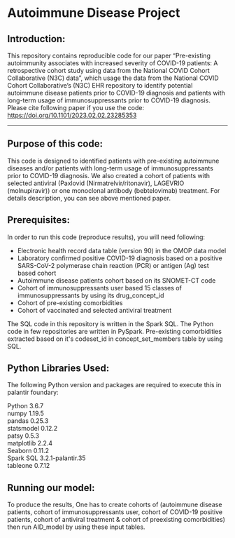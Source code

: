# Autoimmune Disease Project
## Introduction:
This repository contains reproducible code for our paper “Pre-existing autoimmunity associates with increased severity of COVID-19 patients: A retrospective cohort   study using data from the National COVID Cohort Collaborative (N3C) data”, which usage the data from the National COVID Cohort Collaborative’s (N3C) EHR repository to identify potential autoimmune disease patients prior to COVID-19 diagnosis and patients with long-term usage of immunosuppressants prior to COVID-19 diagnosis. Please cite following paper if you use the code:\
https://doi.org/10.1101/2023.02.02.23285353
***
## Purpose of this code: 
This code is designed to identified patients with pre-existing autoimmune diseases and/or patients with long-term usage of immunosuppressants prior to COVID-19 diagnosis. We also created a cohort of patients with selected antiviral (Paxlovid (Nirmatrelvir/ritonavir), LAGEVRIO (molnupiravir)) or one monoclonal antibody (bebtelovimab) treatment. For details description, you can see above mentioned paper. 

## Prerequisites:
In order to run this code (reproduce results), you will need following:
  * Electronic health record  data table (version 90) in the OMOP data model
  * Laboratory confirmed positive COVID-19 diagnosis based on a positive SARS-CoV-2 polymerase chain reaction (PCR) or antigen (Ag) test based cohort
  * Autoimmune disease patients cohort based on its SNOMET-CT code
  * Cohort of immunosuppressants user based 15 classes of immunosuppressants by using its drug_concept_id
  * Cohort of pre-existing comorbidities
  * Cohort of vaccinated and selected antiviral treatment
  
The SQL code in this repository is written in the Spark SQL. The Python code in few repositories are written in PySpark. Pre-existing comorbidities extracted based on it's codeset_id in concept_set_members table by using SQL.


## Python Libraries Used:
The following Python version and packages are required to execute this in palantir foundary:

Python 3.6.7\
numpy   1.19.5\
pandas  0.25.3\
statsmodel 0.12.2\
patsy  0.5.3\
matplotlib 2.2.4\
Seaborn 0.11.2\
Spark SQL 3.2.1-palantir.35\
tableone 0.7.12


## Running our model:

To produce the results, One has to create cohorts of (autoimmune disease patients, cohort of immunosuppressants user, cohort of COVID-19 positive patients, cohort of antiviral treatment & cohort of preexisting comorbidities) then run AID_model by using these input tables.

